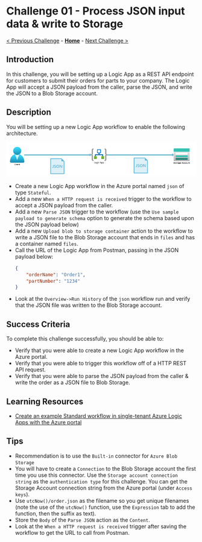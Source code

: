 # Challenge 01 - Process JSON input data & write to Storage

[< Previous Challenge](./Challenge-00.md) - **[Home](../README.md)** - [Next Challenge >](./Challenge-02.md)

## Introduction

In this challenge, you will be setting up a Logic App as a REST API endpoint for customers to submit their orders for parts to your company. The Logic App will accept a JSON payload from the caller, parse the JSON, and write the JSON to a Blob Storage account.

## Description

You will be setting up a new Logic App workflow to enable the following architecture.

![Architecture](./Content/Challenge-01/.img/architecture.png)

- Create a new Logic App workflow in the Azure portal named `json` of type `Stateful`.
- Add a new `When a HTTP request is received` trigger to the workflow to accept a JSON payload from the caller.
- Add a new `Parse JSON` trigger to the workflow (use the `Use sample payload to generate schema` option to generate the schema based upon the JSON payload below)
- Add a new `Upload blob to storage container` action to the workflow to write a JSON file to the Blob Storage account that ends in `files` and has a container named `files`.  
- Call the URL of the Logic App from Postman, passing in the JSON payload below:
    ```json
    {
        "orderName": "Order1",
        "partNumber": "1234"
    }
    ```
- Look at the `Overview->Run History` of the `json` workflow run and verify that the JSON file was written to the Blob Storage account.

## Success Criteria

To complete this challenge successfully, you should be able to:
- Verify that you were able to create a new Logic App workflow in the Azure portal.
- Verify that you were able to trigger this workflow off of a HTTP REST API request.
- Verify that you were able to parse the JSON payload from the caller & write the order as a JSON file to Blob Storage.

## Learning Resources

- [Create an example Standard workflow in single-tenant Azure Logic Apps with the Azure portal](https://learn.microsoft.com/en-us/azure/logic-apps/create-single-tenant-workflows-azure-portal?tabs=standard)

## Tips

- Recommendation is to use the `Built-in` connector for `Azure Blob Storage`
- You will have to create a `Connection` to the Blob Storage account the first time you use this connector. Use the `Storage account connection string` as the `authentication type` for this challenge. You can get the Storage Account connection string from the Azure portal (under `Access keys`).
- Use `utcNow()/order.json` as the filename so you get unique filenames (note the use of the `utcNow()` function, use the `Expression` tab to add the function, then the suffix as text).
- Store the `Body` of the `Parse JSON` action as the `Content`.
- Look at the `When a HTTP request is received` trigger after saving the workflow to get the URL to call from Postman.